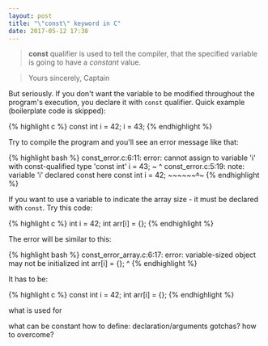 ```yaml
---
layout: post
title: "\"const\" keyword in C"
date: 2017-05-12 17:38
---
```


> **const** qualifier is used to tell the compiler, that the specified variable is going to have a *constant* value.

> Yours sincerely, Captain

But seriously. If you don't want the variable to be modified throughout the program's execution, you declare it with `const` qualifier. Quick example (boilerplate code is skipped):

{% highlight c %}
const int i = 42;
i = 43;
{% endhighlight %}

Try to compile the program and you'll see an error message like that:

{% highlight bash %}
const_error.c:6:11: error: cannot assign to variable 'i' with const-qualified type 'const int'
        i = 43;
        ~ ^
const_error.c:5:19: note: variable 'i' declared const here
        const int i = 42;
        ~~~~~~~~~~^~~~~~
{% endhighlight %}

If you want to use a variable to indicate the array size - it must be declared with `const`. Try this code:

{% highlight c %}
int i = 42; 
int arr[i] = {};
{% endhighlight %}

The error will be similar to this:

{% highlight bash %}
const_error_array.c:6:17: error: variable-sized object may not be initialized
        int arr[i] = {};
                ^
{% endhighlight %}

It has to be:

{% highlight c %}
const int i = 42;
int arr[i] = {};
{% endhighlight %}

what is used for

what can be constant
how to define: declaration/arguments
gotchas? how to overcome? 
